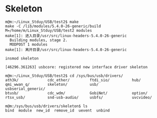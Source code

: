 Skeleton
=========

	m@m:~/Linux_Stduy/USB/test2$ make
	make -C /lib/modules/5.4.0-26-generic/build M=/home/m/Linux_Stduy/USB/test2 modules
	make[1]: 进入目录/usr/src/linux-headers-5.4.0-26-generic
	  Building modules, stage 2.
	  MODPOST 1 modules
	make[1]: 离开目录/usr/src/linux-headers-5.4.0-26-generic

	insmod skeleton

	[46296.361263] usbcore: registered new interface driver skeleton

	m@m:~/Linux_Stduy/USB/test2$ cd /sys/bus/usb/drivers/
	ath3k/             cdc_ether/         ftdi_sio/          hub/               qmi_wwan_q/        skeleton/          usb/               usbserial_generic/
	btusb/             cdc_wdm/           GobiNet/           option/            rtsx_usb/          snd-usb-audio/     usbfs/             uvcvideo/

	m@m:/sys/bus/usb/drivers/skeleton$ ls
	bind  module  new_id  remove_id  uevent  unbind


